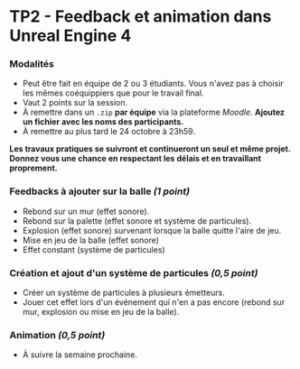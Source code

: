 # TP2 - Feedback et animation dans Unreal Engine 4

### Modalités

 * Peut être fait en équipe de 2 ou 3 étudiants. Vous n'avez pas à choisir les mêmes coéquippiers que pour le travail final.
 * Vaut 2 points sur la session.
 * À remettre dans un `.zip` **par équipe** via la plateforme _Moodle_. **Ajoutez un fichier avec les noms des participants.**
 * À remettre au plus tard le 24 octobre à 23h59.

**Les travaux pratiques se suivront et continueront un seul et même projet. Donnez vous une chance en respectant les délais et en travaillant proprement.**


### Feedbacks à ajouter sur la balle _(1 point)_

 * Rebond sur un mur (effet sonore).
 * Rebond sur la palette (effet sonore et système de particules).
 * Explosion (effet sonore) survenant lorsque la balle quitte l'aire de jeu.
 * Mise en jeu de la balle (effet sonore)
 * Effet constant (système de particules)
 
### Création et ajout d'un système de particules _(0,5 point)_
 
 * Créer un système de particules à plusieurs émetteurs.
 * Jouer cet effet lors d'un événement qui n'en a pas encore (rebond sur mur, explosion ou mise en jeu de la balle).
 

### Animation _(0,5 point)_

 * À suivre la semaine prochaine.
